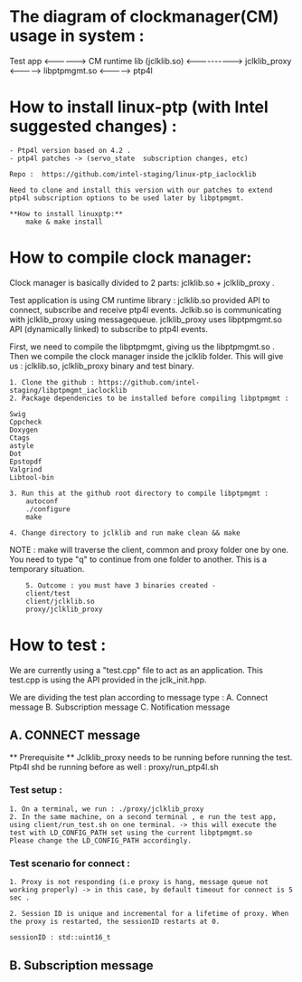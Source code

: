 <!-- SPDX-License-Identifier: GFDL-1.3-no-invariants-or-later
     SPDX-FileCopyrightText: Copyright © 2024 Intel Corporation. -->
# The diagram of clockmanager(CM)  usage in system : 

Test app <------> CM runtime lib (jclklib.so) <----------> jclklib_proxy <-----> libptpmgmt.so <-----> ptp4l

# How to install linux-ptp (with Intel suggested changes) :

	- Ptp4l version based on 4.2 .
	- ptp4l patches -> (servo_state  subscription changes, etc)
	
	Repo :  https://github.com/intel-staging/linux-ptp_iaclocklib
	
	Need to clone and install this version with our patches to extend ptp4l subscription options to be used later by libptpmgmt.
	
	**How to install linuxptp:** 
        make & make install                         


# How to compile clock manager:

Clock manager is basically divided to 2 parts: jclklib.so + jclklib_proxy . 

Test application is using CM runtime library : jclklib.so provided API to connect, subscribe and receive ptp4l events. Jclkib.so is communicating with jclklib_proxy using messagequeue. jclklib_proxy uses  libptpmgmt.so API (dynamically linked) to subscribe to ptp4l events.

First, we need to compile the libptpmgmt, giving us the libptpmgmt.so .
Then we compile the clock manager inside the jclklib folder. This will give us : jclklib.so, jclklib_proxy binary and  test binary. 

	1. Clone the github : https://github.com/intel-staging/libptpmgmt_iaclocklib
	2. Package dependencies to be installed before compiling libptpmgmt :

	Swig
	Cppcheck
	Doxygen
	Ctags
	astyle
	Dot
	Epstopdf
	Valgrind
	Libtool-bin
	
	3. Run this at the github root directory to compile libptpmgmt :
		autoconf
		./configure
		make
		
	4. Change directory to jclklib and run make clean && make
	
NOTE :  make will traverse the client, common and proxy folder one by one. You need to type "q" to continue from one folder to another. This is a temporary situation. 

        5. Outcome : you must have 3 binaries created - 
		client/test
		client/jclklib.so
		proxy/jclklib_proxy 

# How to test :

We are currently using a "test.cpp" file to act as an application. This test.cpp is using the API provided in the jclk_init.hpp.

We are dividing the test plan according to message type :
	A. Connect message
	B. Subscription message
	C. Notification message
		
		
##	A. CONNECT message 

** Prerequisite ** 
Jclklib_proxy needs to be running before running the test. 
Ptp4l shd be running before as well :  proxy/run_ptp4l.sh

### Test setup : 

	1. On a terminal, we run : ./proxy/jclklib_proxy 
	2. In the same machine, on a second terminal , e run the test app, using client/run_test.sh on one terminal. -> this will execute the test with LD_CONFIG_PATH set using the current libptpmgmt.so 
	Please change the LD_CONFIG_PATH accordingly. 
	
### Test scenario for connect :

	1. Proxy is not responding (i.e proxy is hang, message queue not working properly) -> in this case, by default timeout for connect is 5 sec . 

	2. Session ID is unique and incremental for a lifetime of proxy. When the proxy is restarted, the sessionID restarts at 0.  
	
	sessionID : std::uint16_t
	
##	B. Subscription message 




